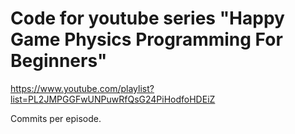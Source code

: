 # Code for youtube series "Happy Game Physics Programming For Beginners"

https://www.youtube.com/playlist?list=PL2JMPGGFwUNPuwRfQsG24PiHodfoHDEiZ

Commits per episode.